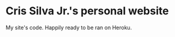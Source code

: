 Cris Silva Jr.'s personal website
=================================

My site's code. Happily ready to be ran on Heroku.
